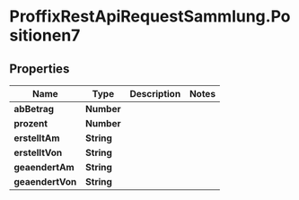 # ProffixRestApiRequestSammlung.Positionen7

## Properties
Name | Type | Description | Notes
------------ | ------------- | ------------- | -------------
**abBetrag** | **Number** |  | 
**prozent** | **Number** |  | 
**erstelltAm** | **String** |  | 
**erstelltVon** | **String** |  | 
**geaendertAm** | **String** |  | 
**geaendertVon** | **String** |  | 



